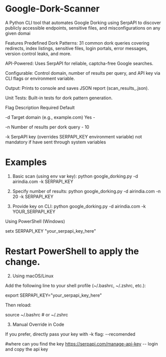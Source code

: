 # Google-Dork-Scanner
A Python CLI tool that automates Google Dorking using SerpAPI to discover publicly accessible endpoints, sensitive files, and misconfigurations on any given domai

Features
Predefined Dork Patterns: 31 common dork queries covering redirects, index listings, sensitive files, login portals, error messages, version control leaks, and more.

API-Powered: Uses SerpAPI for reliable, captcha-free Google searches.

Configurable: Control domain, number of results per query, and API key via CLI flags or environment variable.

Output: Prints to console and saves JSON report (scan_results_<domain>.json).

Unit Tests: Built-in tests for dork pattern generation.


Flag                 Description                                           Required                                        Default
  
-d              Target domain (e.g., example.com)                          Yes                                              -

-n              Number of results per dork query                            -                                               10

-k           SerpAPI key (overrides SERPAPI_KEY environment variable)       not mandatory if have sent through system variables



# Examples
1) Basic scan (using env var key): 
python google_dorking.py -d airindia.com -k SERPAPI_KEY

2) Specify number of results:
python google_dorking.py -d airindia.com -n 20 -k SERPAPI_KEY

3) Provide key on CLI:
python google_dorking.py -d airindia.com -k YOUR_SERPAPI_KEY



Using PowerShell (Windows)

setx SERPAPI_KEY "your_serpapi_key_here"
# Restart PowerShell to apply the change.

2. Using macOS/Linux

Add the following line to your shell profile (~/.bashrc, ~/.zshrc, etc.):

export SERPAPI_KEY="your_serpapi_key_here"

Then reload:

source ~/.bashrc  # or ~/.zshrc

3. Manual Override in Code

If you prefer, directly pass your key with -k flag:  --recomended

#where can you find the key 
https://serpapi.com/manage-api-key -- login and copy the api key

